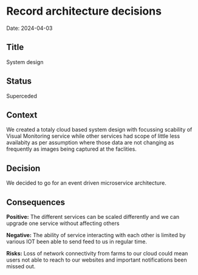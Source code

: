 # Record architecture decisions

Date: 2024-04-03

## Title

System design

## Status

Superceded

## Context

We created a totaly cloud based system design with focussing scability of Visual Monitoring service while other services had scope of little less availabity as per assumption where those data are not changing as frequently as images being captured at the faclities.

## Decision

We decided to go for an event driven microservice architecture.

## Consequences

**Positive:** The different services can be scaled differently and we can upgrade one service without affecting others

**Negative:** The ability of service interacting with each other is limited by various IOT been able to send feed to us in regular time.

**Risks:** Loss of network connectivity from farms to our cloud could mean users not able to reach to our websites and important notifications been missed out.
